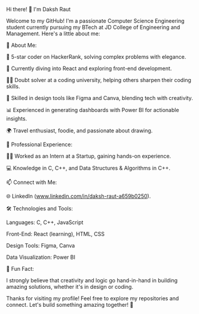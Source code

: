 Hi there! 👋 I'm Daksh Raut

Welcome to my GitHub! I'm a passionate Computer Science Engineering student currently pursuing my BTech at JD College of Engineering and Management. Here's a little about me:

🚀 About Me:

🔭 5-star coder on HackerRank, solving complex problems with elegance.

🌱 Currently diving into React and exploring front-end development.

🧑‍💻 Doubt solver at a coding university, helping others sharpen their coding skills.

🎨 Skilled in design tools like Figma and Canva, blending tech with creativity.

📊 Experienced in generating dashboards with Power BI for actionable insights.

🌍 Travel enthusiast, foodie, and passionate about drawing.

💼 Professional Experience:

👨‍💻 Worked as an Intern at a Startup, gaining hands-on experience.

💻 Knowledge in C, C++, and Data Structures & Algorithms in C++.

📫 Connect with Me:

🌐 LinkedIn (www.linkedin.com/in/daksh-raut-a659b0250).

🛠️ Technologies and Tools:

Languages: C, C++, JavaScript

Front-End: React (learning), HTML, CSS

Design Tools: Figma, Canva

Data Visualization: Power BI

🌟 Fun Fact:

I strongly believe that creativity and logic go hand-in-hand in building amazing solutions, whether it's in design or coding.

Thanks for visiting my profile! Feel free to explore my repositories and connect. Let's build something amazing together! 🚀




